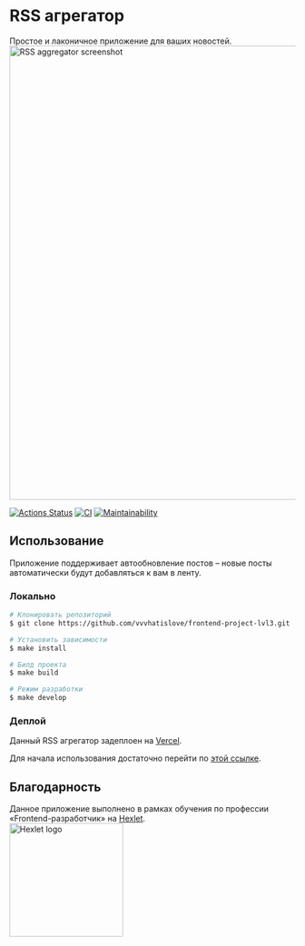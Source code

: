 # RSS агрегатор
Простое и лаконичное приложение для ваших новостей.  
<img src="https://user-images.githubusercontent.com/71961494/125065873-09a13c80-e0bb-11eb-9595-17b21e971df1.png" alt="RSS aggregator screenshot"
width="800" length="1000">

[![Actions Status](https://github.com/vvvhatislove/frontend-project-lvl3/workflows/hexlet-check/badge.svg)](https://github.com/vvvhatislove/frontend-project-lvl3/actions)
[![CI](https://github.com/vvvhatislove/frontend-project-lvl2/workflows/CI/badge.svg)](https://github.com/vvvhatislove/frontend-project-lvl3/actions/workflows/CI.yml)
[![Maintainability](https://api.codeclimate.com/v1/badges/a6e986e51cfc804b1e44/maintainability)](https://codeclimate.com/github/vvvhatislove/frontend-project-lvl3/maintainability)

## Использование
Приложение поддерживает автообновление постов – новые посты автоматически будут добавляться к вам в ленту.

### Локально
```bash
# Клонировать репозиторий
$ git clone https://github.com/vvvhatislove/frontend-project-lvl3.git

# Установить зависимости
$ make install

# Билд проекта
$ make build

# Режим разработки
$ make develop

```

### Деплой
Данный RSS агрегатор задеплоен на <a target="_blank" href="https://vercel.com/">Vercel</a>.

Для начала использования достаточно перейти по <a target="_blank" href="https://frontend-project-lvl3-ivory.vercel.app/">этой ссылке</a>.

## Благодарность
Данное приложение выполнено в рамках обучения по профессии «Frontend-разработчик» на <a target="_blank" href="https://en.hexlet.io/pages/about">Hexlet</a>.  
<a target="_blank" href=https://en.hexlet.io/pages/about>
  <img src="https://pbs.twimg.com/profile_images/1104765658829602816/7wuM7zyo_400x400.png" alt="Hexlet logo" width="200" length="200">
</a>
